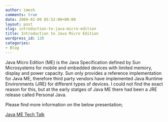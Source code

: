 ```yaml
---
author: imesh
comments: true
date: 2009-02-09 05:52:00+00:00
layout: post
slug: introduction-to-java-micro-edition
title: Introduction to Java Micro Edition
wordpress_id: 120
categories:
- Blog
---
```


Java Micro Edition (ME) is the Java Specification defined by Sun Microsystems for mobile and embedded devices with limited memory, display and power capacity. Sun only provides a reference implementation for Java ME, therefore third party vendors have implemented Java Runtime Environments (JRE) for different types of devices. I could not find the exact reason for this, but at the early statges of Java ME there had been a JRE release called Personal Java.




Please find more information on the below presentation;




[Java ME Tech Talk](http://rootfolder.info/docs/Java%20Me%20Tech%20Talk.pdf)



